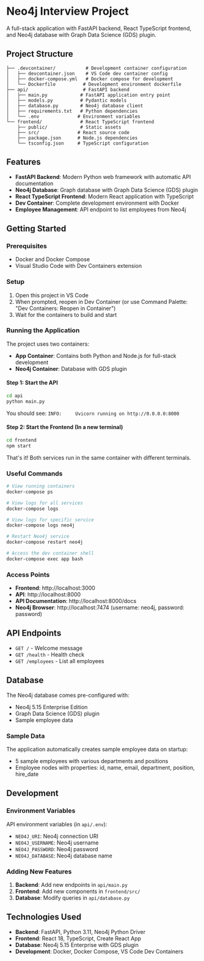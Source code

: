 # Neo4j Interview Project

A full-stack application with FastAPI backend, React TypeScript frontend, and Neo4j database with Graph Data Science (GDS) plugin.

## Project Structure

```
├── .devcontainer/           # Development container configuration
│   ├── devcontainer.json    # VS Code dev container config
│   ├── docker-compose.yml   # Docker compose for development
│   └── Dockerfile          # Development environment dockerfile
├── api/                    # FastAPI backend
│   ├── main.py            # FastAPI application entry point
│   ├── models.py          # Pydantic models
│   ├── database.py        # Neo4j database client
│   ├── requirements.txt   # Python dependencies
│   └── .env              # Environment variables
└── frontend/              # React TypeScript frontend
    ├── public/            # Static assets
    ├── src/              # React source code
    ├── package.json      # Node.js dependencies
    └── tsconfig.json     # TypeScript configuration
```

## Features

- **FastAPI Backend**: Modern Python web framework with automatic API documentation
- **Neo4j Database**: Graph database with Graph Data Science (GDS) plugin
- **React TypeScript Frontend**: Modern React application with TypeScript
- **Dev Container**: Complete development environment with Docker
- **Employee Management**: API endpoint to list employees from Neo4j

## Getting Started

### Prerequisites

- Docker and Docker Compose
- Visual Studio Code with Dev Containers extension

### Setup

1. Open this project in VS Code
2. When prompted, reopen in Dev Container (or use Command Palette: "Dev Containers: Reopen in Container")
3. Wait for the containers to build and start

### Running the Application

The project uses two containers:
- **App Container**: Contains both Python and Node.js for full-stack development
- **Neo4j Container**: Database with GDS plugin

#### Step 1: Start the API
```bash
cd api
python main.py
```
You should see: `INFO:     Uvicorn running on http://0.0.0.0:8000`

#### Step 2: Start the Frontend (In a new terminal)
```bash
cd frontend
npm start
```

That's it! Both services run in the same container with different terminals.

### Useful Commands

```bash
# View running containers
docker-compose ps

# View logs for all services
docker-compose logs

# View logs for specific service
docker-compose logs neo4j

# Restart Neo4j service
docker-compose restart neo4j

# Access the dev container shell
docker-compose exec app bash
```

### Access Points

- **Frontend**: http://localhost:3000
- **API**: http://localhost:8000
- **API Documentation**: http://localhost:8000/docs
- **Neo4j Browser**: http://localhost:7474 (username: neo4j, password: password)

## API Endpoints

- `GET /` - Welcome message
- `GET /health` - Health check
- `GET /employees` - List all employees

## Database

The Neo4j database comes pre-configured with:
- Neo4j 5.15 Enterprise Edition
- Graph Data Science (GDS) plugin
- Sample employee data

### Sample Data

The application automatically creates sample employee data on startup:
- 5 sample employees with various departments and positions
- Employee nodes with properties: id, name, email, department, position, hire_date

## Development

### Environment Variables

API environment variables (in `api/.env`):
- `NEO4J_URI`: Neo4j connection URI
- `NEO4J_USERNAME`: Neo4j username
- `NEO4J_PASSWORD`: Neo4j password
- `NEO4J_DATABASE`: Neo4j database name

### Adding New Features

1. **Backend**: Add new endpoints in `api/main.py`
2. **Frontend**: Add new components in `frontend/src/`
3. **Database**: Modify queries in `api/database.py`

## Technologies Used

- **Backend**: FastAPI, Python 3.11, Neo4j Python Driver
- **Frontend**: React 18, TypeScript, Create React App
- **Database**: Neo4j 5.15 Enterprise with GDS plugin
- **Development**: Docker, Docker Compose, VS Code Dev Containers
